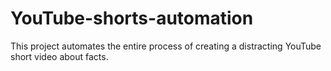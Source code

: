 # YouTube-shorts-automation
This project automates the entire process of creating a distracting YouTube short video about facts.
